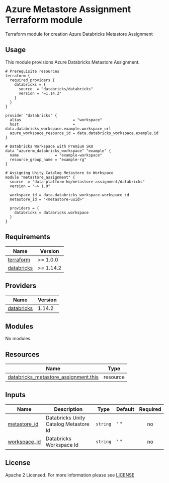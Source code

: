# Azure Metastore Assignment Terraform module
Terraform module for creation Azure Databricks Metastore Assignment

## Usage
This module provisions Azure Databricks Metastore Assignment.

```hcl
# Prerequisite resources
terraform {
  required_providers {
    databricks = {
      source  = "databricks/databricks"
      version = "=1.14.2"
    }
  }
}

provider "databricks" {
  alias                       = "workspace"
  host                        = data.databricks_workspace.example.workspace_url
  azure_workspace_resource_id = data.databricks_workspace.example.id
}

# Databricks Workspace with Premium SKU
data "azurerm_databricks_workspace" "example" {
  name                = "example-workspace"
  resource_group_name = "example-rg"
}

# Assigning Unity Catalog Metastore to Workspace
module "metastore_assignment" {
  source  = "data-platform-hq/metastore-assignment/databricks"
  version = "~> 1.0"

  workspace_id = data.databricks_workspace.workspace_id
  metastore_id = "<metastore-uuid>"

  providers = {
    databricks = databricks.workspace
  }
}
```

<!-- BEGIN_TF_DOCS -->
## Requirements

| Name                                                                      | Version   |
| ------------------------------------------------------------------------- | --------- |
| <a name="requirement_terraform"></a> [terraform](#requirement\_terraform) | >= 1.0.0  |
| <a name="requirement_databricks"></a> [databricks](#requirement\_databricks) | >= 1.14.2 |


## Providers

| Name                                                          | Version |
| ------------------------------------------------------------- | ------- |
| <a name="provider_databricks"></a> [databricks](#provider\_databricks) | 1.14.2  |

## Modules

No modules.

## Resources

| Name                                                                                                                              | Type     |
| --------------------------------------------------------------------------------------------------------------------------------- | -------- |
| [databricks_metastore_assignment.this](https://registry.terraform.io/providers/hashicorp/azurerm/latest/docs/resources/private_endpoint) | resource |


## Inputs

| Name                                                                                                                                    | Description                                                                                                               | Type           | Default | Required |
| --------------------------------------------------------------------------------------------------------------------------------------- | ------------------------------------------------------------------------------------------------------------------------- | -------------- | ------- | :------: |
| <a name="input_metastore_id"></a> [metastore\_id](#input\_metastore\_id)| Databricks Unity Catalog Metastore Id | `string` | " " |   no    |
| <a name="input_workspace_id"></a> [workspace_id](#input\_workspace_id)| Databricks Workspace Id | `string` | " " |   no    |

<!-- END_TF_DOCS -->

## License

Apache 2 Licensed. For more information please see [LICENSE](https://github.com/data-platform-hq/terraform-databricks-metastore-assignment/blob/main/LICENSE)
